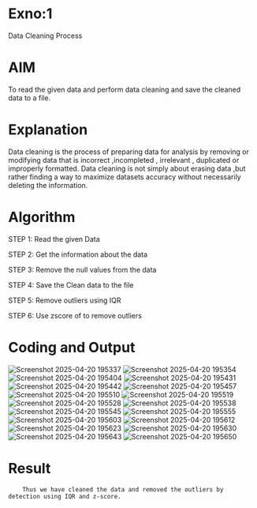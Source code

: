 # Exno:1
Data Cleaning Process

# AIM
To read the given data and perform data cleaning and save the cleaned data to a file.

# Explanation
Data cleaning is the process of preparing data for analysis by removing or modifying data that is incorrect ,incompleted , irrelevant , duplicated or improperly formatted. Data cleaning is not simply about erasing data ,but rather finding a way to maximize datasets accuracy without necessarily deleting the information.

# Algorithm
STEP 1: Read the given Data

STEP 2: Get the information about the data

STEP 3: Remove the null values from the data

STEP 4: Save the Clean data to the file

STEP 5: Remove outliers using IQR

STEP 6: Use zscore of to remove outliers

# Coding and Output
![Screenshot 2025-04-20 195337](https://github.com/user-attachments/assets/653024c5-7efb-48f2-b19e-bc54ade568d7)
![Screenshot 2025-04-20 195354](https://github.com/user-attachments/assets/7b2995b6-5971-4108-9fb4-484e16d40321)
![Screenshot 2025-04-20 195404](https://github.com/user-attachments/assets/307e93f1-bbd4-465c-a95d-e3d98e9e34cd)
![Screenshot 2025-04-20 195431](https://github.com/user-attachments/assets/6577842a-0dd6-4fc9-aea0-9f13dc9d8999)
![Screenshot 2025-04-20 195442](https://github.com/user-attachments/assets/f32d72b4-4da8-41d0-af7f-7862440a5a78)
![Screenshot 2025-04-20 195457](https://github.com/user-attachments/assets/34303a12-cef2-4e24-9f17-0c54b76e4c86)
![Screenshot 2025-04-20 195510](https://github.com/user-attachments/assets/67f7fd3b-d8be-402b-9e86-a4793b6e42d8)
![Screenshot 2025-04-20 195519](https://github.com/user-attachments/assets/79b5efb3-212f-4140-9bf3-f10a5cc60352)
![Screenshot 2025-04-20 195528](https://github.com/user-attachments/assets/91733538-66ea-4bb0-86ee-684566028124)
![Screenshot 2025-04-20 195538](https://github.com/user-attachments/assets/075c2a65-6bf0-4954-af07-4384245f06f0)
![Screenshot 2025-04-20 195545](https://github.com/user-attachments/assets/617713d0-dbf7-4ad7-97f4-38a78b77c0d2)
![Screenshot 2025-04-20 195555](https://github.com/user-attachments/assets/c6218e07-923f-4b7c-98ac-3f59c8138af1)
![Screenshot 2025-04-20 195603](https://github.com/user-attachments/assets/b5a14528-45c0-43bd-a4ac-d0e71ab7bafe)
![Screenshot 2025-04-20 195612](https://github.com/user-attachments/assets/1a66ec5c-eea8-442d-8d59-79d485c4af2c)
![Screenshot 2025-04-20 195623](https://github.com/user-attachments/assets/0580eee0-e330-4e22-9988-037a8d704e98)
![Screenshot 2025-04-20 195630](https://github.com/user-attachments/assets/52cb07ce-6310-4113-9055-9bc181de2640)
![Screenshot 2025-04-20 195643](https://github.com/user-attachments/assets/44968afe-c7e5-4a57-bfbc-fa48b3853902)
![Screenshot 2025-04-20 195650](https://github.com/user-attachments/assets/89babe66-bb31-45fb-b59b-2822309f4631)


















# Result
        Thus we have cleaned the data and removed the outliers by detection using IQR and z-score.

